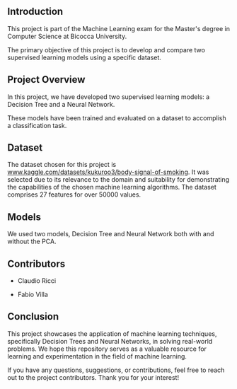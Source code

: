 ## Introduction
This project is part of the Machine Learning exam for the Master's degree in Computer Science at Bicocca University.

The primary objective of this project is to develop and compare two supervised learning models using a specific dataset.

## Project Overview
In this project, we have developed two supervised learning models: a Decision Tree and a Neural Network.

These models have been trained and evaluated on a dataset to accomplish a classification task.

## Dataset

The dataset chosen for this project is www.kaggle.com/datasets/kukuroo3/body-signal-of-smoking. It was selected due to its relevance to the domain and suitability for demonstrating the capabilities of the chosen machine learning algorithms. The dataset comprises 27 features for over 50000 values.

## Models
We used two models, Decision Tree and Neural Network both with and without the PCA.

## Contributors

- Claudio Ricci

- Fabio Villa

## Conclusion
This project showcases the application of machine learning techniques, specifically Decision Trees and Neural Networks, in solving real-world problems. We hope this repository serves as a valuable resource for learning and experimentation in the field of machine learning.

If you have any questions, suggestions, or contributions, feel free to reach out to the project contributors. Thank you for your interest!
